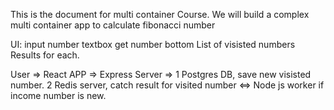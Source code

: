 This is the document for multi container Course. 
We will build a complex multi container app to calculate fibonacci number

UI: 
input number textbox   get number bottom
List of visisted numbers
Results for each. 

User => React APP => Express Server => 
1 Postgres DB, save new visisted number. 
2 Redis server, catch result for visited number <=> Node js worker if income number is new. 
